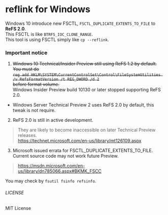 reflink for Windows
===
Windows 10 introduce new FSCTL, `FSCTL_DUPLICATE_EXTENTS_TO_FILE` to **ReFS 2.0**.  
This FSCTL is like `BTRFS_IOC_CLONE_RANGE`.  
This tool is using FSCTL simply like `cp --reflink`.

### Important notice
1. ~~Windows 10 Technical/Insider Preview still using ReFS 1.2 by default.  
You must do  
`reg add HKLM\SYSTEM\CurrentControlSet\Control\FileSystemUtilities /v RefsFormatVersion /t REG_DWORD /d 2`  
before format volume.~~  
Windows Insider Preview build 10130 or later stopped supporting ReFS 2.0.  
  * Windows Server Technical Preview 2 uses ReFS 2.0 by default, this tweak is not require.
2. ReFS 2.0 is still in active development.

  >They are likely to become inaccessible on later Technical Preview releases.  
  >https://technet.microsoft.com/en-us/library/mt126109.aspx

3. Microsoft issued errata for FSCTL_DUPLICATE_EXTENTS_TO_FILE.  
Current source code may not work future Preview.

  >https://msdn.microsoft.com/en-us/library/dn785066.aspx#BKMK_FSCC

You may check by `fsutil fsinfo refsinfo`.
###### LICENSE
MIT License
